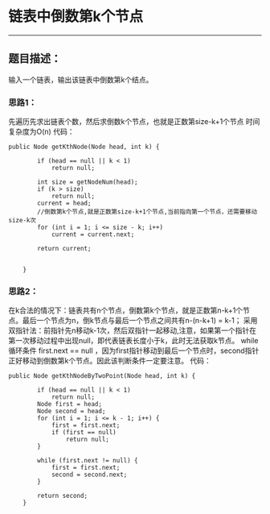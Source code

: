 ﻿# 链表中倒数第k个节点



---

## 题目描述：
输入一个链表，输出该链表中倒数第k个结点。
### 思路1：
先遍历先求出链表个数，然后求倒数k个节点，也就是正数第size-k+1个节点 时间复杂度为O(n)
代码：
```
public Node getKthNode(Node head, int k) {

        if (head == null || k < 1)
            return null;

        int size = getNodeNum(head);
        if (k > size)
            return null;
        current = head;
        //倒数第k个节点,就是正数第size-k+1个节点,当前指向第一个节点，还需要移动size-k次
        for (int i = 1; i <= size - k; i++)
            current = current.next;

        return current;


    }
```
### 思路2：
在k合法的情况下：链表共有n个节点，倒数第k个节点，就是正数第n-k+1个节点。最后一个节点为n，倒k节点与最后一个节点之间共有n-(n-k+1) = k-1；
采用双指针法：前指针先n移动k-1次，然后双指针一起移动,注意，如果第一个指针在第一次移动过程中出现null，即代表链表长度小于k，此时无法获取k节点。
while循环条件  first.next == null ，因为first指针移动到最后一个节点时，second指针正好移动到倒数第k个节点。因此该判断条件一定要注意。
代码：
```
public Node getKthNodeByTwoPoint(Node head, int k) {

        if (head == null || k < 1)
            return null;
        Node first = head;
        Node second = head;
        for (int i = 1; i <= k - 1; i++) {
            first = first.next;
            if (first == null)
                return null;
        }

        while (first.next != null) {
            first = first.next;
            second = second.next;
        }

        return second;
    }
```





